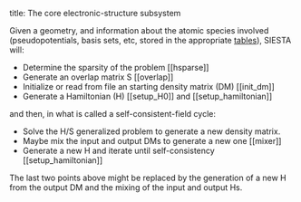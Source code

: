 title: The core electronic-structure subsystem

Given a geometry, and information about the atomic
species involved (pseudopotentials, basis sets, etc, stored
in the appropriate
[tables](|page|/datastructures/10-species-tables.html)), SIESTA will:

* Determine the sparsity of the problem [[hsparse]]
* Generate an overlap matrix S [[overlap]]
* Initialize or read from file an starting density matrix (DM) [[init_dm]]
* Generate a Hamiltonian (H) [[setup_H0]] and [[setup_hamiltonian]]

and then, in what is called a self-consistent-field cycle:

* Solve the H/S generalized problem to generate a new density
matrix.
* Maybe mix the input and output DMs to generate a new one [[mixer]]
* Generate a new H and iterate until self-consistency [[setup_hamiltonian]]

The last two points above might be replaced by the generation of a
new H from the output DM and the mixing of the input and output Hs.
